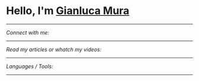 <!--
**MrGians/MrGians** is a ✨ _special_ ✨ repository because its `README.md` (this file) appears on your GitHub profile.

Here are some ideas to get you started:

- 🔭 I’m currently working on ...
- 🌱 I’m currently learning ...
- 👯 I’m looking to collaborate on ...
- 🤔 I’m looking for help with ...
- 💬 Ask me about ...
- 📫 How to reach me: ...
- 😄 Pronouns: ...
- ⚡ Fun fact: ...
-->

# Hello, I'm [Gianluca Mura](https://github.com/MrGians/MrGians)

<hr>

*Connect with me:*

<hr>

*Read my articles or whatch my videos:*

<hr>

*Languages / Tools:*

<hr>
